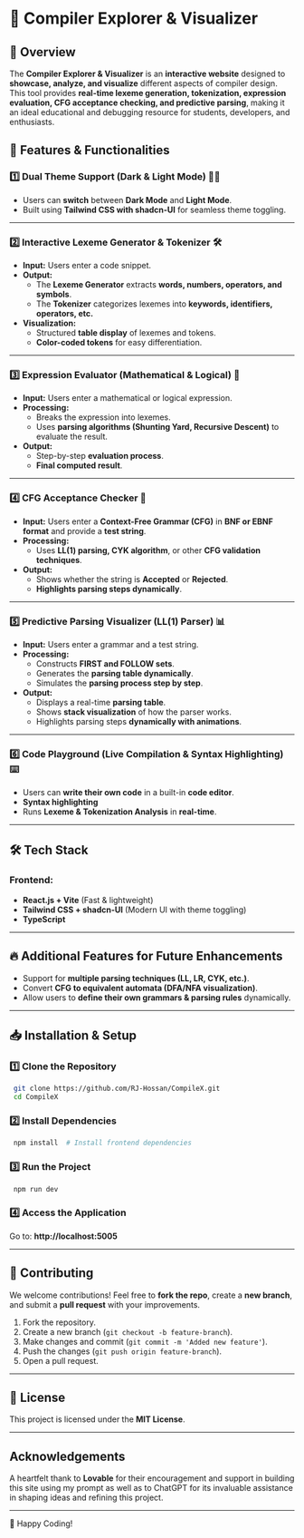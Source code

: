 # 🚀 Compiler Explorer & Visualizer

## 📌 Overview
The **Compiler Explorer & Visualizer** is an **interactive website** designed to **showcase, analyze, and visualize** different aspects of compiler design. This tool provides **real-time lexeme generation, tokenization, expression evaluation, CFG acceptance checking, and predictive parsing**, making it an ideal educational and debugging resource for students, developers, and enthusiasts.

## 🌟 Features & Functionalities

### 1️⃣ Dual Theme Support (Dark & Light Mode) 🌙🔆
- Users can **switch** between **Dark Mode** and **Light Mode**.
- Built using **Tailwind CSS with shadcn-UI** for seamless theme toggling.

---

### 2️⃣ Interactive Lexeme Generator & Tokenizer 🛠️
- **Input:** Users enter a code snippet.
- **Output:**
  - The **Lexeme Generator** extracts **words, numbers, operators, and symbols**.
  - The **Tokenizer** categorizes lexemes into **keywords, identifiers, operators, etc.**
- **Visualization:**
  - Structured **table display** of lexemes and tokens.
  - **Color-coded tokens** for easy differentiation.

---

### 3️⃣ Expression Evaluator (Mathematical & Logical) 🔢
- **Input:** Users enter a mathematical or logical expression.
- **Processing:**
  - Breaks the expression into lexemes.
  - Uses **parsing algorithms (Shunting Yard, Recursive Descent)** to evaluate the result.
- **Output:**
  - Step-by-step **evaluation process**.
  - **Final computed result**.

---

### 4️⃣ CFG Acceptance Checker 📜
- **Input:** Users enter a **Context-Free Grammar (CFG)** in **BNF or EBNF format** and provide a **test string**.
- **Processing:**
  - Uses **LL(1) parsing, CYK algorithm**, or other **CFG validation techniques**.
- **Output:**
  - Shows whether the string is **Accepted** or **Rejected**.
  - **Highlights parsing steps dynamically**.

---

### 5️⃣ Predictive Parsing Visualizer (LL(1) Parser) 📊
- **Input:** Users enter a grammar and a test string.
- **Processing:**
  - Constructs **FIRST and FOLLOW sets**.
  - Generates the **parsing table dynamically**.
  - Simulates the **parsing process step by step**.
- **Output:**
  - Displays a real-time **parsing table**.
  - Shows **stack visualization** of how the parser works.
  - Highlights parsing steps **dynamically with animations**.

---

### 6️⃣ Code Playground (Live Compilation & Syntax Highlighting) ⌨️
- Users can **write their own code** in a built-in **code editor**.
- **Syntax highlighting**
- Runs **Lexeme & Tokenization Analysis** in **real-time**.
---

## 🛠️ Tech Stack

### **Frontend:**
- **React.js + Vite** (Fast & lightweight)
- **Tailwind CSS + shadcn-UI** (Modern UI with theme toggling)
- **TypeScript**
---

## 🔥 Additional Features for Future Enhancements
- Support for **multiple parsing techniques (LL, LR, CYK, etc.)**.
- Convert **CFG to equivalent automata (DFA/NFA visualization)**.
- Allow users to **define their own grammars & parsing rules** dynamically.

---

## 📥 Installation & Setup

### 1️⃣ Clone the Repository
```bash
 git clone https://github.com/RJ-Hossan/CompileX.git
 cd CompileX
```

### 2️⃣ Install Dependencies
```bash
 npm install  # Install frontend dependencies
```

### 3️⃣ Run the Project
```bash
 npm run dev
```

### 4️⃣ Access the Application
Go to: **http://localhost:5005**

---

## 🤝 Contributing
We welcome contributions! Feel free to **fork the repo**, create a **new branch**, and submit a **pull request** with your improvements.

1. Fork the repository.
2. Create a new branch (`git checkout -b feature-branch`).
3. Make changes and commit (`git commit -m 'Added new feature'`).
4. Push the changes (`git push origin feature-branch`).
5. Open a pull request.
---

## 📄 License
This project is licensed under the **MIT License**.

---

## Acknowledgements  
A heartfelt thank to **Lovable** for their encouragement and support in building this site using my prompt as well as to ChatGPT for its invaluable assistance in shaping ideas and refining this project.

---

🚀 Happy Coding!

